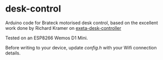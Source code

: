 # desk-control
Arduino code for Brateck motorised desk control, based on the excellent work done by Richard Kramer on [exeta-desk-controller](https://github.com/richard-kramer/exeta-desk-controller)

Tested on an ESP8266 Wemos D1 Mini.

Before writing to your device, update *config.h* with your Wifi connection details.
